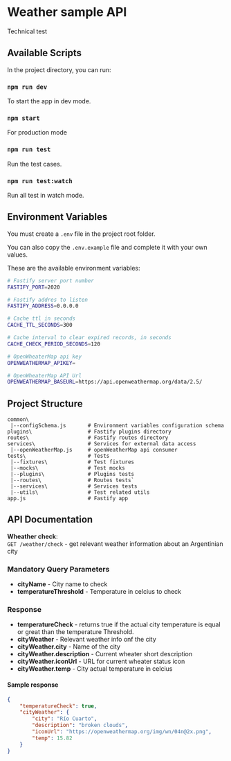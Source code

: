 # Weather sample API

Technical test

## Available Scripts

In the project directory, you can run:

### `npm run dev`

To start the app in dev mode.

### `npm start`

For production mode

### `npm run test`

Run the test cases.

### `npm run test:watch`

Run all test in watch mode.

## Environment Variables

 You must create a `.env` file in the project root folder.

 You can also copy the `.env.example` file and complete it with your own values.
 
 These are the available environment variables:

```bash
# Fastify server port number
FASTIFY_PORT=2020

# Fastify addres to listen
FASTIFY_ADDRESS=0.0.0.0

# Cache ttl in seconds
CACHE_TTL_SECONDS=300

# Cache interval to clear expired records, in seconds
CACHE_CHECK_PERIOD_SECONDS=120

# OpenWheaterMap api key
OPENWEATHERMAP_APIKEY=

# OpenWheaterMap API Url
OPENWEATHERMAP_BASEURL=https://api.openweathermap.org/data/2.5/
```

## Project Structure

```
common\             
 |--configSchema.js       # Environment variables configuration schema
plugins\                  # Fastify plugins directory
routes\                   # Fastify routes directory
services\                 # Services for external data access
 |--openWeatherMap.js     # openWeatherMap api consumer  
tests\                    # Tests
 |--fixtures\             # Test fixtures
 |--mocks\                # Test mocks
 |--plugins\              # Plugins tests
 |--routes\               # Routes tests`
 |--services\             # Services tests
 |--utils\                # Test related utils
app.js                    # Fastify app
```

## API Documentation


**Wheather check**:\
`GET /weather/check` - get relevant weather information about an Argentinian city

### Mandatory Query Parameters
- **cityName** - City name to check
- **temperatureThreshold** - Temperature in celcius to check

### Response
- **temperatureCheck** - returns true if the actual city temperature is equal or great than the temperature Threshold.
- **cityWeather** - Relevant weather info onf the city
- **cityWeather.city** - Name of the city
- **cityWeather.description** - Current wheater short description
- **cityWeather.iconUrl** - URL for current wheater status icon
- **cityWeather.temp** - City actual temperature in celcius

#### Sample response
```json
{
    "temperatureCheck": true,
    "cityWeather": {
        "city": "Río Cuarto",
        "description": "broken clouds",
        "iconUrl": "https://openweathermap.org/img/wn/04n@2x.png",
        "temp": 15.82
    }
}
```
